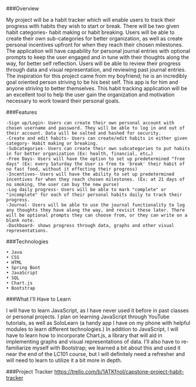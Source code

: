 ###Overview

My project will be a habit tracker which will enable users to track their progress with habits they wish to start or break. There will be two given habit categories- habit making or habit breaking. Users will be able to create their own sub-categories for better organization, as well as create personal incentives upfront for when they reach their chosen milestones. The application will have capability for personal journal entries with optional prompts to keep the user engaged and in tune with their thoughts along the way, for better self reflection. Users will be able to review their progress through data and visual representation, and reviewing past journal entries.
The inspiration for this project came from my boyfriend; he is an incredibly goal oriented person striving to be his best self. This app is for him and anyone striving to better themselves. This habit tracking application will be an excellent tool to help the user gain the organization and motivation necessary to work toward their personal goals.


###Features

	-Sign up/Login- Users can create their own personal account with chosen username and password. They will be able to log in and out of their account. Data will be salted and hashed for security.
	-Create and edit habits- Users can create/edit habits in either given category- Habit making or breaking. 
	-Subcategories- Users can create their own subcategories to put habits in for better organization (Ex: health, financial, etc…)
	-Free Days- Users will have the option to set up predetermined "free days" (Ex: every Saturday the User is free to 'break' their habit of no fast food, without it effecting their progress)
	-Incentives- Users will have the ability to set up predetermined incentives for when they reach chosen milestones. (Ex: at 21 days of no smoking, the user can buy the new purse)
	-Log daily progress- Users will be able to mark "complete" or "incomplete" for each of their personal habits daily to track their progress.
	-Journal- Users will be able to use the journal functionality to log any thoughts they have along the way, and revisit these later. There will be optional prompts they can choose from, or they can write on a blank note.
	-Dashboard- shows progress through data, graphs and other visual representations.


###Technologies

	• Java
	• CSS
	• HTML
	• Spring Boot
	• JavaScript
	• SQL
	• Chart.js
	• Bootstrap

###What I'll Have to Learn

I will have to learn JavaScript, as I have never used it before in past classes or personal projects. I plan on learning JavaScript through YouTube tutorials, as well as SoloLearn (a handy app I have on my phone with helpful modules to learn different technologies.) In addition to JavaScript, I will have to learn how to incorporate Chart.js, a library that will aid in implementing graphs and visual representations of data.
I'll also have to re-familiarize myself with Bootstrap; we learned a bit about this and used it near the end of the LC101 course, but I will definitely need a refresher and will need to learn to utilize it a bit more in depth. 


###Project Tracker
https://trello.com/b/1ATKfnol/capstone-project-habit-tracker
